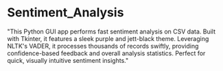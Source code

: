 # Sentiment_Analysis
"This Python GUI app performs fast sentiment analysis on CSV data. Built with Tkinter, it features a sleek purple and jett-black theme. Leveraging NLTK's VADER, it processes thousands of records swiftly, providing confidence-based feedback and overall analysis statistics. Perfect for quick, visually intuitive sentiment insights."
